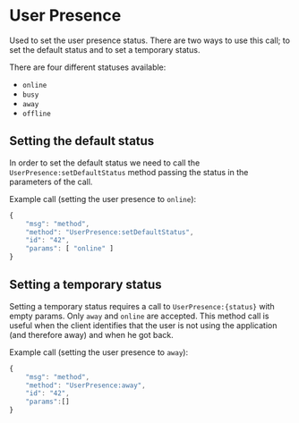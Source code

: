 # User Presence

Used to set the user presence status. There are two ways to use this call; to set the default status and to set a temporary status.

There are four different statuses available:

* `online`
* `busy`
* `away`
* `offline`

## Setting the default status

In order to set the default status we need to call the `UserPresence:setDefaultStatus` method passing the status in the parameters of the call.

Example call (setting the user presence to `online`):

```javascript
{
    "msg": "method",
    "method": "UserPresence:setDefaultStatus",
    "id": "42",
    "params": [ "online" ]
}
```

## Setting a temporary status

Setting a temporary status requires a call to `UserPresence:{status}` with empty params. Only `away` and `online` are accepted. This method call is useful when the client identifies that the user is not using the application (and therefore away) and when he got back.

Example call (setting the user presence to `away`):

```javascript
{
    "msg": "method",
    "method": "UserPresence:away",
    "id": "42",
    "params":[]
}
```
